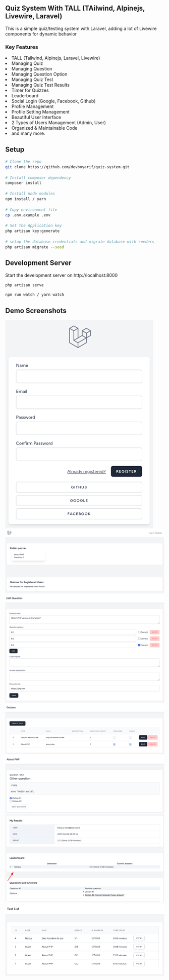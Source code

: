 ## Quiz System With TALL (TAilwind, Alpinejs, Livewire, Laravel)
This is a simple quiz/testing system with Laravel, adding a lot of Livewire components for dynamic behavior


### Key Features
<li>TALL (Tailwind, Alpinejs, Laravel, Livewire)</li>
<li>Managing Quiz</li>
<li>Managing Question</li>
<li>Managing Question Option</li>
<li>Managing Quiz Test</li>
<li>Managing Quiz Test Results</li>
<li>Timer for Quizzes</li>
<li>Leaderboard</li>
<li>Social Login (Google, Facebook, Github)</li>
<li>Profile Management</li>
<li>Profile Setting Management</li>
<li>Beautiful User Interface</li>
<li>2 Types of Users Management (Admin, User)</li>
<li>Organized & Maintainable Code</li>
<li> and many more. </li>

## Setup
```bash
# Clone the repo
git clone https://github.com/devboyarif/quiz-system.git

# Install composer dependency
composer install

# Install node modules 
npm install / yarn

# Copy environment file
cp .env.example .env

# Set the Application key
php artisan key:generate

# setup the database credentials and migrate database with seeders
php artisan migrate --seed

```

## Development Server

Start the development server on http://localhost:8000

```bash
php artisan serve
```
```bash
npm run watch / yarn watch
```



## Demo Screenshots
<img src="public/screenshot/login.png" alt="login" border="0"> <br>
<img src="public/screenshot/public-quiz.png" alt="public-quiz" border="0"><br>
<img src="public/screenshot/question.png" alt="question" border="0"><br>
<img src="public/screenshot/quiz-list.png" alt="quiz-list" border="0"><br>
<img src="public/screenshot/quiz.png" alt="quiz" border="0"><br>
<img src="public/screenshot/results.png" alt="results" border="0"><br>
<img src="public/screenshot/test-list.png" alt="test-list" border="0"><br>

